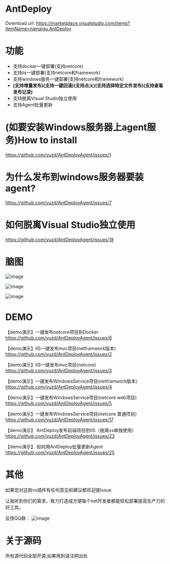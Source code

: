 # AntDeploy
Download url:
https://marketplace.visualstudio.com/items?itemName=nainaigu.AntDeploy

# 功能
* 支持docker一键部署(支持netcore)
* 支持iis一键部署(支持netcore和framework)
* 支持windows服务一键部署(支持netcore和framework)
*  **(支持增量发布)(支持一键回滚)(支持点火)(支持选择特定文件发布)(支持查看发布记录)**
* 支持脱离Visual Studio独立使用
* 支持Agent批量更新

# (如要安装Windows服务器上agent服务)How to install 

https://github.com/yuzd/AntDeployAgent/issues/1

# 为什么发布到windows服务器要装agent?

https://github.com/yuzd/AntDeployAgent/issues/7

# 如何脱离Visual Studio独立使用

https://github.com/yuzd/AntDeployAgent/issues/18

# 脑图

 ![image](https://images4.c-ctrip.com/target/zb0r11000000ra2dzE339.jpg)
 
 ![image](https://images4.c-ctrip.com/target/zb0u12000000rklqgBFDD.jpg)
 
 ![image](https://images4.c-ctrip.com/target/zb0n12000000rpzbfB29A.jpg)

# DEMO

【demo演示】一键发布netcore项目到Docker
https://github.com/yuzd/AntDeployAgent/issues/6

【demo演示】IIS一键发布mvc项目(netframwork版本)
https://github.com/yuzd/AntDeployAgent/issues/2

【demo演示】IIS一键发布mvc项目(netcore) 
https://github.com/yuzd/AntDeployAgent/issues/3

【demo演示】一键发布WindowsService项目(netframwork版本)
https://github.com/yuzd/AntDeployAgent/issues/4

【demo演示】一键发布WindowsService项目(netcore web项目)
https://github.com/yuzd/AntDeployAgent/issues/5

【demo演示】一键发布WindowsService项目(netcore 普通项目)
https://github.com/yuzd/AntDeployAgent/issues/17

【demo演示】 AntDeploy发布前端项目到IIS（脱离vs单独使用）
https://github.com/yuzd/AntDeployAgent/issues/23

【demo演示】 如何用AntDeploy批量更新Agent
https://github.com/yuzd/AntDeployAgent/issues/25

# 其他
如果您对这款vs插件有任何意见和建议都欢迎提Issue

让我听到你们的需求，致力打造成方便每个net开发者都能轻松部署提高生产力的好工具。

反馈QQ群：
 ![image](https://images4.c-ctrip.com/target/zb0711000000rv06a5645.jpg)


# 关于源码
所有源代码全部开源,如果用到请注明出处
